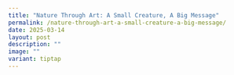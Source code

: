 ```yaml
---
title: "Nature Through Art: A Small Creature, A Big Message"
permalink: /nature-through-art-a-small-creature-a-big-message/
date: 2025-03-14
layout: post
description: ""
image: ""
variant: tiptap
---
```

